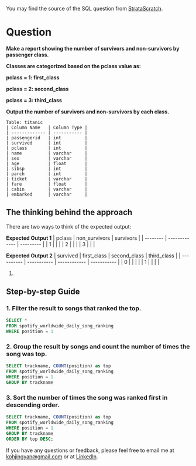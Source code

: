 You may find the source of the SQL question from [StrataScratch](https://platform.stratascratch.com/coding/9881-make-a-report-showing-the-number-of-survivors-and-non-survivors-by-passenger-class?code_type=1).

# Question

**Make a report showing the number of survivors and non-survivors by passenger class.**

**Classes are categorized based on the pclass value as:**

**pclass = 1: first_class**

**pclass = 2: second_class**

**pclass = 3: third_class**

**Output the number of survivors and non-survivors by each class.**


````
Table: titanic
| Column Name   | Column Type |
| ------------- | ----------- |
| passengerid   | int         |
| survived      | int         |
| pclass        | int         |
| name          | varchar     |
| sex           | varchar     |
| age           | float       |
| sibsp         | int         |
| parch         | int         |
| ticket        | varchar     |
| fare          | float       |
| cabin         | varchar     |
| embarked      | varchar     |
````

## The thinking behind the approach
There are two ways to think of the expected output:

**Expected Output 1**
| pclass   | non_survivors | survivors |
| -------- | ------------- | --------- |
| 1        |               |           |
| 2        |               |           |
| 3        |               |           |

**Expected Output 2**
| survived   | first_class | second_class | third_class |
| ---------- | ----------- | ------------ | ----------- |
| 0          |             |              |             |
| 1          |             |              |             |


1. 

## Step-by-step Guide
### 1. Filter the result to songs that ranked the top.

````sql
SELECT *
FROM spotify_worldwide_daily_song_ranking
WHERE position = 1
````

### 2. Group the result by songs and count the number of times the song was top.

````sql
SELECT trackname, COUNT(position) as top
FROM spotify_worldwide_daily_song_ranking
WHERE position = 1
GROUP BY trackname
````

### 3. Sort the number of times the song was ranked first in descending order.

````sql
SELECT trackname, COUNT(position) as top
FROM spotify_worldwide_daily_song_ranking
WHERE position = 1
GROUP BY trackname
ORDER BY top DESC;
````

If you have any questions or feedback, please feel free to email me at kohjingyan@gmail.com or at [LinkedIn](https://www.linkedin.com/in/koh-jing-yan/).
